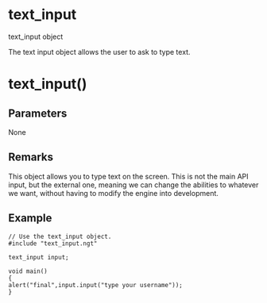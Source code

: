 # text_input

text_input object

  


The text input object allows the user to ask to type text.

# text_input()

## Parameters

None

## Remarks

This object allows you to type text on the screen. This is not the main API input, but the external one, meaning we can change the abilities to whatever we want, without having to modify the engine into development.

## Example
    
    
    // Use the text_input object.
    #include "text_input.ngt"
    
    text_input input;
    
    void main()
    {
    alert("final",input.input("type your username"));
    }
    
